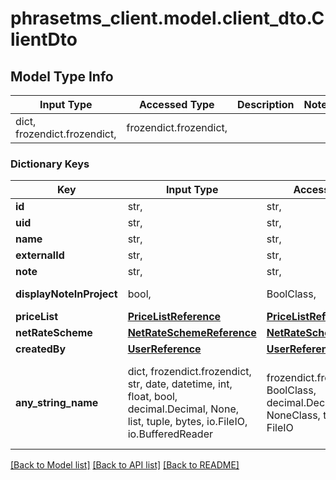 # phrasetms_client.model.client_dto.ClientDto

## Model Type Info

| Input Type                   | Accessed Type          | Description | Notes |
| ---------------------------- | ---------------------- | ----------- | ----- |
| dict, frozendict.frozendict, | frozendict.frozendict, |             |

### Dictionary Keys

| Key                      | Input Type                                                                                                                                  | Accessed Type                                                                           | Description                                                        | Notes      |
| ------------------------ | ------------------------------------------------------------------------------------------------------------------------------------------- | --------------------------------------------------------------------------------------- | ------------------------------------------------------------------ | ---------- |
| **id**                   | str,                                                                                                                                        | str,                                                                                    |                                                                    | [optional] |
| **uid**                  | str,                                                                                                                                        | str,                                                                                    |                                                                    | [optional] |
| **name**                 | str,                                                                                                                                        | str,                                                                                    |                                                                    | [optional] |
| **externalId**           | str,                                                                                                                                        | str,                                                                                    |                                                                    | [optional] |
| **note**                 | str,                                                                                                                                        | str,                                                                                    |                                                                    | [optional] |
| **displayNoteInProject** | bool,                                                                                                                                       | BoolClass,                                                                              | Default: false                                                     | [optional] |
| **priceList**            | [**PriceListReference**](PriceListReference.md)                                                                                             | [**PriceListReference**](PriceListReference.md)                                         |                                                                    | [optional] |
| **netRateScheme**        | [**NetRateSchemeReference**](NetRateSchemeReference.md)                                                                                     | [**NetRateSchemeReference**](NetRateSchemeReference.md)                                 |                                                                    | [optional] |
| **createdBy**            | [**UserReference**](UserReference.md)                                                                                                       | [**UserReference**](UserReference.md)                                                   |                                                                    | [optional] |
| **any_string_name**      | dict, frozendict.frozendict, str, date, datetime, int, float, bool, decimal.Decimal, None, list, tuple, bytes, io.FileIO, io.BufferedReader | frozendict.frozendict, str, BoolClass, decimal.Decimal, NoneClass, tuple, bytes, FileIO | any string name can be used but the value must be the correct type | [optional] |

[[Back to Model list]](../../README.md#documentation-for-models) [[Back to API list]](../../README.md#documentation-for-api-endpoints) [[Back to README]](../../README.md)
